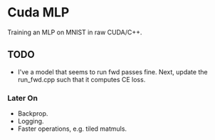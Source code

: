 # Cuda MLP
Training an MLP on MNIST in raw CUDA/C++.

## TODO

* I've a model that seems to run fwd passes fine. Next, update the run_fwd.cpp such that it computes CE loss.

### Later On

* Backprop.
* Logging.
* Faster operations, e.g. tiled matmuls.
